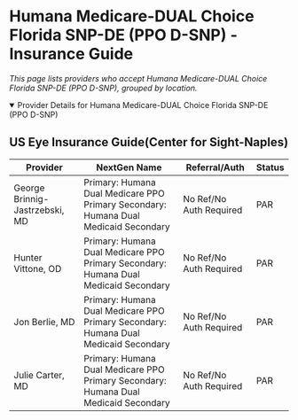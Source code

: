 # Humana  Medicare-DUAL Choice Florida SNP-DE (PPO D-SNP) - Insurance Guide

*This page lists providers who accept Humana  Medicare-DUAL Choice Florida SNP-DE (PPO D-SNP), grouped by location.*

<details open><summary>Provider Details for Humana  Medicare-DUAL Choice Florida SNP-DE (PPO D-SNP)</summary>

## US Eye Insurance Guide(Center for Sight-Naples)

| Provider | NextGen Name | Referral/Auth | Status |
|----------|-------------|--------------|--------|
| George Brinnig-Jastrzebski, MD | Primary: Humana Dual Medicare PPO Primary                                                 Secondary: Humana Dual Medicaid Secondary | No Ref/No Auth Required | PAR |
| Hunter Vittone, OD | Primary: Humana Dual Medicare PPO Primary                                                 Secondary: Humana Dual Medicaid Secondary | No Ref/No Auth Required | PAR |
| Jon Berlie, MD | Primary: Humana Dual Medicare PPO Primary                                                 Secondary: Humana Dual Medicaid Secondary | No Ref/No Auth Required | PAR |
| Julie Carter, MD | Primary: Humana Dual Medicare PPO Primary                                                 Secondary: Humana Dual Medicaid Secondary | No Ref/No Auth Required | PAR |

</details>

